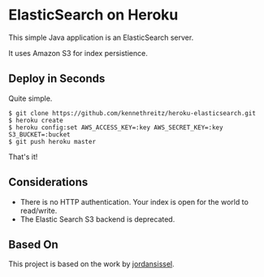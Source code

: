 # ElasticSearch on Heroku

This simple Java application is an ElasticSearch server.

It uses Amazon S3 for index persistience.

## Deploy in Seconds

Quite simple.

    $ git clone https://github.com/kennethreitz/heroku-elasticsearch.git
    $ heroku create
    $ heroku config:set AWS_ACCESS_KEY=:key AWS_SECRET_KEY=:key S3_BUCKET=:bucket
    $ git push heroku master

That's it!

## Considerations

- There is no HTTP authentication. Your index is open for the world to read/write.
- The Elastic Search S3 backend is deprecated.

## Based On

This project is based on the work by [jordansissel](https://github.com/jordansissel/elasticsearch-on-heroku).

